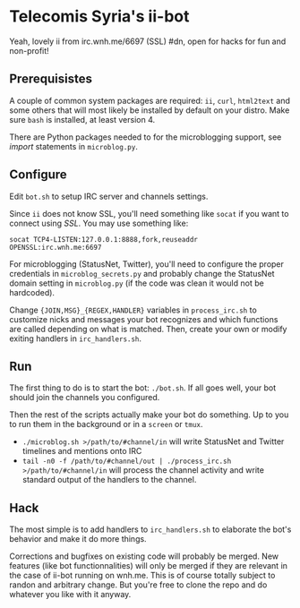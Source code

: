 # Telecomis Syria's ii-bot

Yeah, lovely ii from irc.wnh.me/6697 (SSL) #dn, open for hacks for fun and non-profit!

## Prerequisistes
A couple of common system packages are required: `ii`, `curl`, `html2text` and some others that will most likely be installed by default on your distro. Make sure `bash` is installed, at least version 4.

There are Python packages needed to for the microblogging support, see _import_ statements in `microblog.py`.

## Configure
Edit `bot.sh` to setup IRC server and channels settings.

Since `ii` does not know SSL, you'll need something like `socat` if you want to connect using _SSL_. You may use something like:

    socat TCP4-LISTEN:127.0.0.1:8888,fork,reuseaddr OPENSSL:irc.wnh.me:6697

For microblogging (StatusNet, Twitter), you'll need to configure the proper credentials in `microblog_secrets.py` and probably change the StatusNet domain setting in `microblog.py` (if the code was clean it would not be hardcoded).

Change `{JOIN,MSG}_{REGEX,HANDLER}` variables in `process_irc.sh` to customize nicks and messages your bot recognizes and which functions are called depending on what is matched. Then, create your own or modify exiting handlers in `irc_handlers.sh`.

## Run
The first thing to do is to start the bot: `./bot.sh`. If all goes well, your bot should join the channels you configured.

Then the rest of the scripts actually make your bot do something. Up to you to run them in the background or in a `screen` or `tmux`.

- `./microblog.sh >/path/to/#channel/in` will write StatusNet and Twitter timelines and mentions onto IRC
- `tail -n0 -f /path/to/#channel/out | ./process_irc.sh >/path/to/#channel/in` will process the channel activity and write standard output of the handlers to the channel.

## Hack
The most simple is to add handlers to `irc_handlers.sh` to elaborate the bot's behavior and make it do more things.

Corrections and bugfixes on existing code will probably be merged. New features (like bot functionnalities) will only be merged if they are relevant in the case of ii-bot running on wnh.me. This is of course totally subject to randon and arbitrary change. But you're free to clone the repo and do whatever you like with it anyway.
